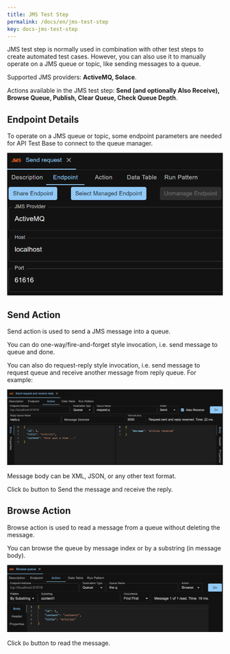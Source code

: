 ```yaml
---
title: JMS Test Step
permalink: /docs/en/jms-test-step
key: docs-jms-test-step
---
```

JMS test step is normally used in combination with other test steps to create automated test cases. However, you can also use it to manually operate on a JMS queue or topic, like sending messages to a queue.

Supported JMS providers: **ActiveMQ, Solace**.

Actions available in the JMS test step: **Send (and optionally Also Receive), Browse Queue, Publish, Clear Queue, Check Queue Depth**.

## Endpoint Details
To operate on a JMS queue or topic, some endpoint parameters are needed for API Test Base to connect to the queue manager.

![Endpoint Details](../../screenshots/jms/endpoint-details.png)

## Send Action
Send action is used to send a JMS message into a queue.

You can do one-way/fire-and-forget style invocation, i.e. send message to queue and done.

You can also do request-reply style invocation, i.e. send message to request queue and receive another message from reply queue. For example:

![Send Message and Also Receive](../../screenshots/jms/send-message-and-also-receive.png)

Message body can be XML, JSON, or any other text format.

Click `Do` button to Send the message and receive the reply.

## Browse Action
Browse action is used to read a message from a queue without deleting the message.

You can browse the queue by message index or by a substring (in message body).
 
![Browse Queue by Substring](../../screenshots/jms/browse-queue-by-substring.png)

Click `Do` button to read the message.

